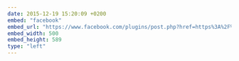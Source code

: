 ```yaml
---
date: 2015-12-19 15:20:09 +0200
embed: "facebook"
embed_url: "https://www.facebook.com/plugins/post.php?href=https%3A%2F%2Fwww.facebook.com%2Fphoto.php%3Ffbid%3D10153413674132424%26set%3Da.10150830730467424.401855.502032423%26type%3D3&width=500"
embed_width: 500
embed_height: 589
type: "left"
---
```

